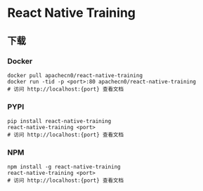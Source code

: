 # React Native Training

## 下载

### Docker

```
docker pull apachecn0/react-native-training
docker run -tid -p <port>:80 apachecn0/react-native-training
# 访问 http://localhost:{port} 查看文档
```

### PYPI

```
pip install react-native-training
react-native-training <port>
# 访问 http://localhost:{port} 查看文档
```

### NPM

```
npm install -g react-native-training
react-native-training <port>
# 访问 http://localhost:{port} 查看文档
```